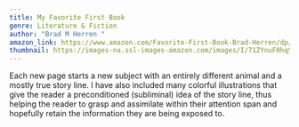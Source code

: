 ```yaml
---
title: My Favorite First Book
genre: Literature & Fiction
author: "Brad M Herren "
amazon_link: https://www.amazon.com/Favorite-First-Book-Brad-Herren/dp/1648953646/ref=sr_1_1?crid=31T6YJ27XO9ZH&keywords=9781648953644&qid=1642670789&sprefix=%2Caps%2C315&sr=8-1
thumbnail: https://images-na.ssl-images-amazon.com/images/I/71ZYnuF0hqS.jpg
---
```

Each new page starts a new subject with an entirely different animal and a mostly true story line. I have also included many colorful illustrations that give the reader a preconditioned (subliminal) idea of the story line, thus helping the reader to grasp and assimilate within their attention span and hopefully retain the information they are being exposed to.